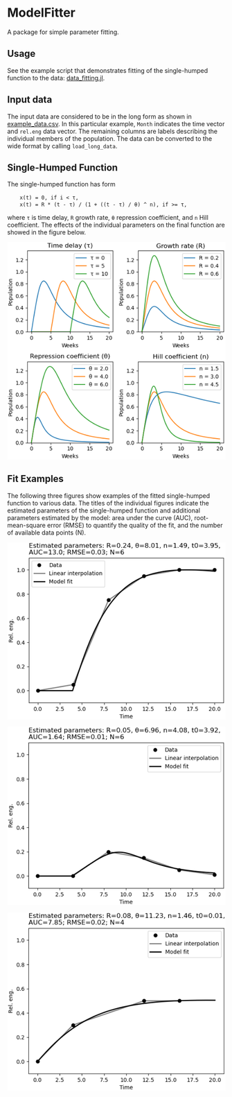 # ModelFitter
A package for simple parameter fitting.

## Usage

See the example script that demonstrates fitting of the single-humped function to the data: [data_fitting.jl](scripts/data_fitting.jl).

## Input data

The input data are considered to be in the long form as shown in [example_data.csv](data/example_data.csv). In this particular example, `Month` indicates the time vector and `rel.eng` data vector. The remaining columns are labels describing the individual members of the population. The data can be converted to the wide format by calling `load_long_data`.

## Single-Humped Function

The single-humped function has form
```
    x(t) = 0, if i < τ,
    x(t) = R * (t - τ) / (1 + ((t - τ) / θ) ^ n), if >= τ,
```
where `τ` is time delay, `R` growth rate, `θ` repression coefficient, and `n` Hill coefficient. The effects of the individual parameters on the final function are showed in the figure below.

![image](assets/function.png)

## Fit Examples

The following three figures show examples of the fitted single-humped function to various data. The titles of the individual figures indicate the estimated parameters of the single-humped function and additional parameters estimated by the model: area under the curve (AUC), root-mean-square error (RMSE) to quantify the quality of the fit, and the number of available data points (N).

![image](assets/fit_1.png)

![image](assets/fit_2.png)

![image](assets/fit_3.png)
